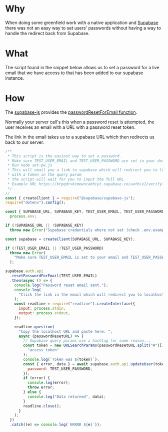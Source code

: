 
# Why

When doing some greenfield work with a native application and [Supabase](https://supabase.com/) there was not an easy
way to set users' passwords without having a way to handle the redirect back from Supabase.


# What

The script found in the snippet below allows us to set a password for a live email that we have access to that has been added to our supabase
instance.

# How


The [supabase-js](https://github.com/supabase/supabase-js) provides the [passwordResetForEmail function](https://supabase.com/docs/reference/javascript/auth-api-resetpasswordforemail).

Normally your server call's this when a password reset is attempted, the user receives an email with a URL with a password reset token.

The link in the email takes us to a supabase URL which then redirects us back to our server.


```javascript
/**
 * This script is the easiest way to set a password.
 * Make sure TEST_USER_EMAIL and TEST_USER_PASSWORD are set in your dotenv file
 * Run node set-pw.js
 * This will email you a link to supabase which will redirect you to localhost
 * with a token in the query param
 * the script will wait for you to input the full URL
 * Example URL https://ktpqdrvkcmewncabhiyt.supabase.co/auth/v1/verify?token=FAKE_TOKEN&type=recovery&redirect_to=http://localhost:3000
 */
//
const { createClient } = require("@supabase/supabase-js");
require("dotenv").config();

const { SUPABASE_URL, SUPABASE_KEY, TEST_USER_EMAIL, TEST_USER_PASSWORD } =
  process.env;

if (!SUPABASE_URL || !SUPABASE_KEY)
  throw new Error("Supabase credentials where not set (check .env.example?)");

const supabase = createClient(SUPABASE_URL, SUPABASE_KEY);

if (!TEST_USER_EMAIL || !TEST_USER_PASSWORD)
  throw new Error(
    "Make sure TEST_USER_EMAIL is set to your email and TEST_USER_PASSWORD is defined"
  );

supabase.auth.api
  .resetPasswordForEmail(TEST_USER_EMAIL)
  .then(async () => {
    console.log("Password reset email sent.");
    console.log(
      "Click the link in the email which will redirect you to localhost"
    );
    const readline = require("readline").createInterface({
      input: process.stdin,
      output: process.stdout,
    });

    readline.question(
      "Copy the localhost URL and paste here: ",
      async (passwordResetURL) => {
        // Supabase query params use a hashtag for some reason...
        const token = new URLSearchParams(passwordResetURL.split("#")[1]).get(
          "access_token"
        );
        console.log(`Token was ${token}`);
        const { error, data } = await supabase.auth.api.updateUser(token, {
          password: TEST_USER_PASSWORD,
        });
        if (error) {
          console.log(error);
          throw error;
        } else {
          console.log("Data returned", data);
        }
        readline.close();
      }
    );
  })
  .catch((e) => console.log(`ERROR ${e}`));
```
